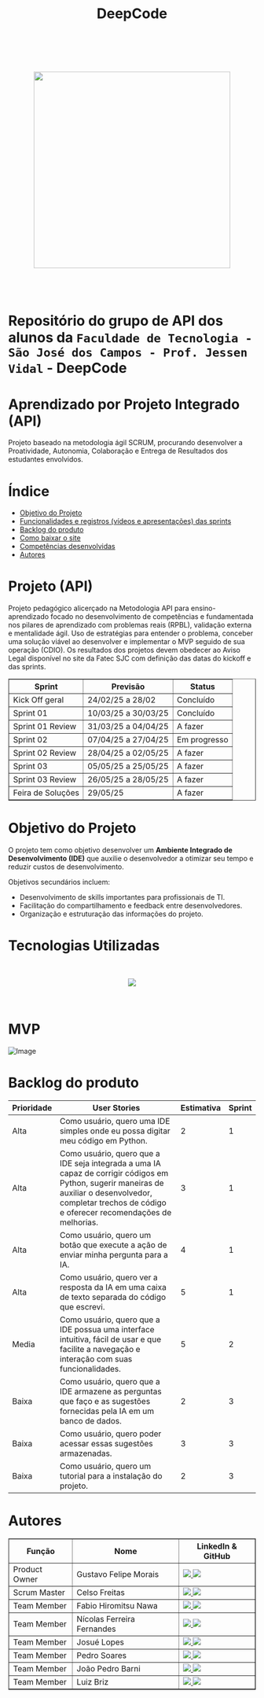  <h1 align = center >DeepCode<h1>
   <br>
   <p align = "center">
     <img src="https://github.com/user-attachments/assets/38e454bc-5286-471b-9e7d-9ea8b7e16da4" align = center width="400"> 
   </p>

<br>

Repositório do grupo de API dos alunos da `Faculdade de Tecnologia - São José dos Campos - Prof. Jessen Vidal` -  DeepCode

# Aprendizado por Projeto Integrado (API)

Projeto baseado na metodologia ágil SCRUM, procurando desenvolver a Proatividade, Autonomia, Colaboração e Entrega de Resultados dos estudantes envolvidos.

# Índice
* [Objetivo do Projeto](#objetivo-do-projeto)
* [Funcionalidades e registros (vídeos e apresentações) das sprints](#funcionalidades-e-registros-(vídeos-e-apresentações)-das-sprints)
* [Backlog do produto](#Backlog-do-produto)
* [Como baixar o site](#Como-baixar-o-site)
* [Competências desenvolvidas](#competências-desenvolvidas)
* [Autores](#autores)

# Projeto (API)
Projeto pedagógico alicerçado na Metodologia API para ensino-aprendizado focado no desenvolvimento de competências e fundamentada nos pilares de aprendizado com problemas reais (RPBL), validação externa e mentalidade ágil. Uso de estratégias para entender o problema, conceber uma solução viável ao desenvolver e implementar o MVP seguido de sua operação (CDIO). Os resultados dos projetos devem obedecer ao Aviso Legal disponível no site da Fatec SJC com definição das datas do kickoff e das sprints.

<div align="center">
<table border="1">
  <thead>
    <tr>
      <th>Sprint</th>
      <th>Previsão</th>
      <th>Status</th>
    </tr>
  </thead>
  <tbody>
    <tr>
      <td>Kick Off geral</td>
      <td>24/02/25 a 28/02</td>
      <td>Concluído</td>
    </tr>
    <tr>
      <td>Sprint 01</td>
      <td>10/03/25 a 30/03/25</td>
      <td>Concluído</td>
    </tr>
    <tr>
      <td>Sprint 01 Review</td>
      <td>31/03/25 a 04/04/25</td>
      <td>A fazer</td>
    </tr>
    <tr>
      <td>Sprint 02</td>
      <td>07/04/25 a 27/04/25</td>
      <td>Em progresso</td>
    </tr>
    <tr>
      <td>Sprint 02 Review</td>
      <td>28/04/25 a 02/05/25</td>
      <td>A fazer</td>
    </tr>
    <tr>
      <td>Sprint 03</td>
      <td>05/05/25 a 25/05/25</td>
      <td>A fazer</td>
    </tr>
    <tr>
      <td>Sprint 03 Review</td>
      <td>26/05/25 a 28/05/25</td>
      <td>A fazer</td>
    </tr>
    <tr>
      <td>Feira de Soluções</td>
      <td>29/05/25</td>
      <td>A fazer</td>
    </tr>
  </tbody>
</table>
</div>

# Objetivo do Projeto
O projeto tem como objetivo desenvolver um **Ambiente Integrado de Desenvolvimento (IDE)** que auxilie o desenvolvedor a otimizar seu tempo e reduzir custos de desenvolvimento.

Objetivos secundários incluem:
- Desenvolvimento de skills importantes para profissionais de TI.
- Facilitação do compartilhamento e feedback entre desenvolvedores.
- Organização e estruturação das informações do projeto.


# Tecnologias Utilizadas
<br> 
<p align = "center"> 
<img src ="https://github.com/user-attachments/assets/087fde20-0742-4b11-868a-eceb9c84f67f">
</p>
<br>

# MVP 

![Image](https://github.com/user-attachments/assets/39feb453-5fb9-435e-865c-52a7e50c49d5)

# Backlog do produto

| Prioridade | User Stories | Estimativa | Sprint |
| --------- | ------------- | ---------- | ------ |
| Alta | Como usuário, quero uma IDE simples onde eu possa digitar meu código em Python. | 2 | 1 |
| Alta | Como usuário, quero que a IDE seja integrada a uma IA capaz de corrigir códigos em Python, sugerir maneiras de auxiliar o desenvolvedor, completar trechos de código e oferecer recomendações de melhorias. | 3 | 1 |
| Alta | Como usuário, quero um botão que execute a ação de enviar minha pergunta para a IA. | 4 | 1 |
| Alta | Como usuário, quero ver a resposta da IA em uma caixa de texto separada do código que escrevi. | 5 | 1 |
| Media | Como usuário, quero que a IDE possua uma interface intuitiva, fácil de usar e que facilite a navegação e interação com suas funcionalidades. | 5 | 2 |
| Baixa | Como usuário, quero que a IDE armazene as perguntas que faço e as sugestões fornecidas pela IA em um banco de dados. | 2 | 3 |
| Baixa | Como usuário, quero poder acessar essas sugestões armazenadas. | 3 | 3 |
| Baixa | Como usuário, quero um tutorial para a instalação do projeto. | 2 | 3 |



# Autores
<div align="center">
  <table border="1">
    <thead>
      <tr>
        <th>Função</th>
        <th>Nome</th>
        <th>LinkedIn & GitHub</th>
      </tr>
    </thead>
    <tbody>
      <tr>
        <td>Product Owner</td>
        <td>Gustavo Felipe Morais</td>
        <td>
          <a href="https://www.linkedin.com/in/gustavo-felipe-morais-a6517b327/">
            <img src="https://img.shields.io/badge/Linkedin-blue?style=flat-square&logo=Linkedin&logoColor=white">
          </a>
          <a href="https://github.com/gutibrk74">
            <img src="https://img.shields.io/badge/GitHub-111217?style=flat-square&logo=github&logoColor=white">
          </a>
        </td>
      </tr>
      <tr>
        <td>Scrum Master</td>
        <td>Celso Freitas</td>
        <td>
          <a href="https://www.linkedin.com/in/celso-moreira-freitas-957832222/">
            <img src="https://img.shields.io/badge/Linkedin-blue?style=flat-square&logo=Linkedin&logoColor=white">
          </a>
          <a href="https://github.com/yCels">
            <img src="https://img.shields.io/badge/GitHub-111217?style=flat-square&logo=github&logoColor=white">
          </a>
        </td>
      </tr>
      <tr>
        <td>Team Member</td>
        <td>Fabio Hiromitsu Nawa</td>
        <td>
          <a href="https://www.linkedin.com/in/f%C3%A1biohnawa/">
            <img src="https://img.shields.io/badge/Linkedin-blue?style=flat-square&logo=Linkedin&logoColor=white">
          </a>
          <a href="https://github.com/TechSDW">
            <img src="https://img.shields.io/badge/GitHub-111217?style=flat-square&logo=github&logoColor=white">
          </a>
        </td>
      </tr>
      <tr>
        <td>Team Member</td>
        <td>Nícolas Ferreira Fernandes</td>
        <td>
          <a href="https://www.linkedin.com/in/nicolas-ferreira-fernandes/">
            <img src="https://img.shields.io/badge/Linkedin-blue?style=flat-square&logo=Linkedin&logoColor=white">
          </a>
          <a href="https://github.com/nicolasffe">
            <img src="https://img.shields.io/badge/GitHub-111217?style=flat-square&logo=github&logoColor=white">
          </a>
        </td>
      </tr>
      <tr>
        <td>Team Member</td>
        <td>Josué Lopes</td>
        <td>
          <a href="#">
            <img src="https://img.shields.io/badge/Linkedin-blue?style=flat-square&logo=Linkedin&logoColor=white">
          </a>
          <a href="#">
            <img src="https://img.shields.io/badge/GitHub-111217?style=flat-square&logo=github&logoColor=white">
          </a>
        </td>
      </tr>
      <tr>
        <td>Team Member</td>
        <td>Pedro Soares</td>
        <td>
          <a href="https://www.linkedin.com/in/pedro-soares-276206292/?utm_source=share&utm_campaign=share_via&utm_content=profile&utm_medium=ios_app">
            <img src="https://img.shields.io/badge/Linkedin-blue?style=flat-square&logo=Linkedin&logoColor=white">
          </a>
          <a href="https://github.com/pdrsoares">
            <img src="https://img.shields.io/badge/GitHub-111217?style=flat-square&logo=github&logoColor=white">
          </a>
        </td>
      </tr>
      <tr>
        <td>Team Member</td>
        <td>João Pedro Barni</td>
        <td>
          <a href="https://www.linkedin.com/in/joao-pedro-barni-lima/">
            <img src="https://img.shields.io/badge/Linkedin-blue?style=flat-square&logo=Linkedin&logoColor=white">
          </a>
          <a href="https://github.com/Barni-i">
            <img src="https://img.shields.io/badge/GitHub-111217?style=flat-square&logo=github&logoColor=white">
          </a>
        </td>
      </tr>
      <tr>
        <td>Team Member</td>
        <td>Luiz Briz</td>
        <td>
          <a href="https://www.linkedin.com/in/luiz-briz-15225b303/">
            <img src="https://img.shields.io/badge/Linkedin-blue?style=flat-square&logo=Linkedin&logoColor=white">
          </a>
          <a href="https://github.com/HerrBriz">
            <img src="https://img.shields.io/badge/GitHub-111217?style=flat-square&logo=github&logoColor=white">
          </a>
        </td>
      </tr>
    </tbody>
  </table>
</div>
